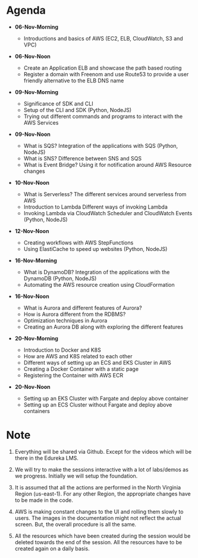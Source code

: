 # Agenda

- **06-Nov-Morning**

    - Introductions and basics of AWS (EC2, ELB, CloudWatch, S3 and VPC)

- **06-Nov-Noon**

    - Create an Application ELB and showcase the path based routing
    - Register a domain with Freenom and use Route53 to provide a user friendly alternative to the ELB DNS name

- **09-Nov-Morning**

    - Significance of SDK and CLI
    - Setup of the CLI and SDK (Python, NodeJS)
    - Trying out different commands and programs to interact with the AWS Services

- **09-Nov-Noon**

    - What is SQS? Integration of the applications with SQS (Python, NodeJS)
    - What is SNS? Difference between SNS and SQS
    - What is Event Bridge? Using it for notification around AWS Resource changes

- **10-Nov-Noon**

    - What is Serverless? The different services around serverless from AWS
    - Introduction to Lambda Different ways of invoking Lambda
    - Invoking Lambda via CloudWatch Scheduler and CloudWatch Events (Python, NodeJS)

- **12-Nov-Noon**

    - Creating workflows with AWS StepFunctions
    - Using ElastiCache to speed up websites (Python, NodeJS)

- **16-Nov-Morning**

    - What is DynamoDB? Integration of the applications with the DynamoDB (Python, NodeJS)
    - Automating the AWS resource creation using CloudFormation

- **16-Nov-Noon**

    - What is Aurora and different features of Aurora?
    - How is Aurora different from the RDBMS?
    - Optimization techniques in Aurora
    - Creating an Aurora DB along with exploring the different features

- **20-Nov-Morning**

    - Introduction to Docker and K8S
    - How are AWS and K8S related to each other
    - Different ways of setting up an ECS and EKS Cluster in AWS
    - Creating a Docker Container with a static page
    - Registering the Container with AWS ECR

- **20-Nov-Noon**

    - Setting up an EKS Cluster with Fargate and deploy above container
    - Setting up an ECS Cluster without Fargate and deploy above containers

# Note

1. Everything will be shared via Github. Except for the videos which will be there in the Edureka LMS.

1. We will try to make the sessions interactive with a lot of labs/demos as we progress. Initially we will setup the foundation.

1. It is assumed that all the actions are performed in the North Virginia Region (us-east-1). For any other Region, the appropriate changes have to be made in the code.

1. AWS is making constant changes to the UI and rolling them slowly to users. The images in the documentation might not reflect the actual screen. But, the overall procedure is all the same.

1. All the resources which have been created during the session would be deleted towards the end of the session. All the resources have to be created again on a daily basis.